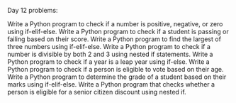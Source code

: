 Day 12 problems:

Write a Python program to check if a number is positive, negative, or zero using if-elif-else.
Write a Python program to check if a student is passing or failing based on their score.
Write a Python program to find the largest of three numbers using if-elif-else.
Write a Python program to check if a number is divisible by both 2 and 3 using nested if statements.
Write a Python program to check if a year is a leap year using if-else.
Write a Python program to check if a person is eligible to vote based on their age.
Write a Python program to determine the grade of a student based on their marks using if-elif-else.
Write a Python program that checks whether a person is eligible for a senior citizen discount using nested if.
